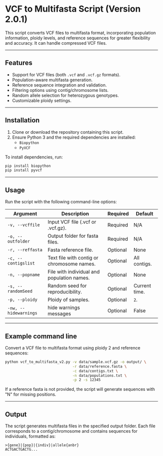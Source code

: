 # VCF to Multifasta Script (Version 2.0.1)

This script converts VCF files to multifasta format, incorporating population information, ploidy levels, and reference sequences for greater flexibility and accuracy. It can handle compressed VCF files.

---

## Features

- Support for VCF files (both `.vcf` and `.vcf.gz` formats).
- Population-aware multifasta generation.
- Reference sequence integration and validation.
- Filtering options using contig/chromosome lists.
- Random allele selection for heterozygous genotypes.
- Customizable ploidy settings.

---

## Installation

1. Clone or download the repository containing this script.
2. Ensure Python 3 and the required dependencies are installed:
   - `Biopython`
   - `PyVCF`

To install dependencies, run:

```bash
pip install biopython
pip install pyvcf
```

---

## Usage

Run the script with the following command-line options:

| **Argument**       | **Description**                                   | **Required**      | **Default**      |
|----------------------|--------------------------------------------------|-------------------|------------------|
| `-v, --vcffile`      | Input VCF file (.vcf or .vcf.gz).                | Required          | N/A              |
| `-o, --outfolder`    | Output folder for fasta files.                   | Required          | N/A              |
| `-r, --reffasta`     | Fasta reference file.                            | Optional          | None             |
| `-c, --contigslist`  | Text file with contig or chromosome names.       | Optional          | All contigs.     |
| `-n, --popname`      | File with individual and population names.       | Optional          | None             |
| `-s, --randomSeed`   | Random seed for reproducibility.                 | Optional          | Current time.    |
| `-p, --ploidy`       | Ploidy of samples.                               | Optional          | `2`.             |
| `-nw, --hidewarnings`| hide warnings messages                           | Optional          | False            |

---

## Example command line

Convert a VCF file to multifasta format using ploidy 2 and reference sequences:

```bash
python vcf_to_multifasta_v2.py -v data/sample.vcf.gz -o output/ \
                               -r data/reference.fasta \
                               -c data/contigs.txt \
                               -n data/populations.txt \
                               -p 2 -s 12345
```

If a reference fasta is not provided, the script will generate sequences with "N" for missing positions.

---

## Output

The script generates multifasta files in the specified output folder. Each file corresponds to a contig/chromosome and contains sequences for individuals, formatted as:

```
>{gene}|{pop}|{indiv}|allele{anbr}
ACTGACTGACTG...
```
